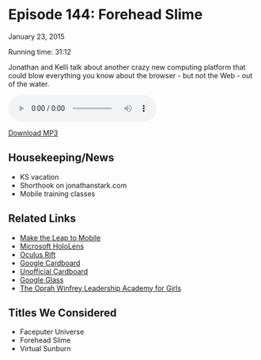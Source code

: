 Episode 144: Forehead Slime
====
January 23, 2015

Running time: 31:12

Jonathan and Kelli talk about another crazy new computing platform that could blow everything you know about the browser - but not the Web - out of the water.

<audio preload="auto" controls>
    <source src="https://s3.amazonaws.com/nitch/Episode_144_Forehead_Slime.mp3" type="audio/mpeg" />
    <source src="https://s3.amazonaws.com/nitch/Episode_144_Forehead_Slime.ogg" type="audio/ogg" />
    Your browser does not support HTML5 audio. Please download the episode using the link below.
</audio>

[Download MP3](https://s3.amazonaws.com/nitch/Episode_144_Forehead_Slime.mp3 "Episode 144: Forehead Slime")

## Housekeeping/News

* KS vacation
* Shorthook on jonathanstark.com
* Mobile training classes

## Related Links

* [Make the Leap to Mobile](https://jonathanstark.com/leap)
* [Microsoft HoloLens](http://www.microsoft.com/microsoft-hololens/en-us)
* [Oculus Rift](https://www.oculus.com/)
* [Google Cardboard](https://www.google.com/get/cardboard/)
* [Unofficial Cardboard](https://www.unofficialcardboard.com/)
* [Google Glass](https://www.google.com/glass/start/)
* [The Oprah Winfrey Leadership Academy for Girls](http://www.owla.co.za/)

## Titles We Considered

* Faceputer Universe
* Forehead Slime
* Virtual Sunburn